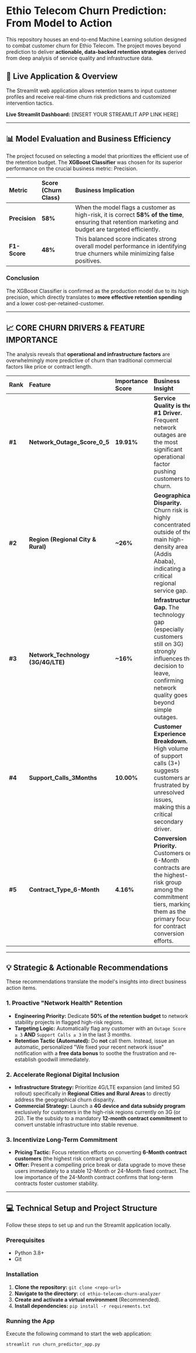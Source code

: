 # Ethio Telecom Churn Prediction: From Model to Action

This repository houses an end-to-end Machine Learning solution designed to combat customer churn for Ethio Telecom. The project moves beyond prediction to deliver **actionable, data-backed retention strategies** derived from deep analysis of service quality and infrastructure data.

## 🔗 Live Application & Overview

The Streamlit web application allows retention teams to input customer profiles and receive real-time churn risk predictions and customized intervention tactics.

**Live Streamlit Dashboard:** [INSERT YOUR STREAMLIT APP LINK HERE]

---

## 📊 Model Evaluation and Business Efficiency

The project focused on selecting a model that prioritizes the efficient use of the retention budget. The **XGBoost Classifier** was chosen for its superior performance on the crucial business metric: Precision.

| Metric | Score (Churn Class) | Business Implication |
| :--- | :--- | :--- |
| **Precision** | **58%** | When the model flags a customer as high-risk, it is correct **58% of the time**, ensuring that retention marketing and budget are targeted efficiently. |
| **F1-Score** | **48%** | This balanced score indicates strong overall model performance in identifying true churners while minimizing false positives. |

### Conclusion
The XGBoost Classifier is confirmed as the production model due to its high precision, which directly translates to **more effective retention spending** and a lower cost-per-retained-customer.

---

## 📈 CORE CHURN DRIVERS & FEATURE IMPORTANCE

The analysis reveals that **operational and infrastructure factors** are overwhelmingly more predictive of churn than traditional commercial factors like price or contract length.

| Rank | Feature | Importance Score | Business Insight |
| :--- | :--- | :--- | :--- |
| **#1** | **Network\_Outage\_Score\_0\_5** | **19.91%** | **Service Quality is the #1 Driver.** Frequent network outages are the most significant operational factor pushing customers to churn. |
| **#2** | **Region (Regional City & Rural)** | **~26%** | **Geographical Disparity.** Churn risk is highly concentrated outside of the main high-density area (Addis Ababa), indicating a critical regional service gap. |
| **#3** | **Network\_Technology (3G/4G/LTE)** | **~16%** | **Infrastructure Gap.** The technology gap (especially customers still on 3G) strongly influences the decision to leave, confirming network quality goes beyond simple outages. |
| **#4** | **Support\_Calls\_3Months** | **10.00%** | **Customer Experience Breakdown.** High volume of support calls (3+) suggests customers are frustrated by unresolved issues, making this a critical secondary driver. |
| **#5** | **Contract\_Type\_6-Month** | **4.16%** | **Conversion Priority.** Customers on 6-Month contracts are the highest-risk group among the commitment tiers, marking them as the primary focus for contract conversion efforts. |

---

## 💡 Strategic & Actionable Recommendations

These recommendations translate the model's insights into direct business action items.

### 1. Proactive "Network Health" Retention

* **Engineering Priority:** Dedicate **50% of the retention budget** to network stability projects in flagged high-risk regions.
* **Targeting Logic:** Automatically flag any customer with an `Outage Score ≥ 3` **AND** `Support Calls ≥ 3` in the last 3 months.
* **Retention Tactic (Automated):** Do **not** call them. Instead, issue an automatic, personalized "We fixed your recent network issue" notification with a **free data bonus** to soothe the frustration and re-establish goodwill immediately.

### 2. Accelerate Regional Digital Inclusion

* **Infrastructure Strategy:** Prioritize 4G/LTE expansion (and limited 5G rollout) specifically in **Regional Cities and Rural Areas** to directly address the geographical churn disparity.
* **Commercial Strategy:** Launch a **4G device and data subsidy program** exclusively for customers in the high-risk regions currently on 3G (or 2G). Tie the subsidy to a mandatory **12-month contract commitment** to convert unstable infrastructure into stable revenue.

### 3. Incentivize Long-Term Commitment

* **Pricing Tactic:** Focus retention efforts on converting **6-Month contract customers** (the highest risk contract group).
* **Offer:** Present a compelling price break or data upgrade to move these users immediately to a stable 12-Month or 24-Month fixed contract. The low importance of the 24-Month contract confirms that long-term contracts foster customer stability.

---

## 💻 Technical Setup and Project Structure

Follow these steps to set up and run the Streamlit application locally.

### Prerequisites
* Python 3.8+
* Git

### Installation
1.  **Clone the repository:** `git clone <repo-url>`
2.  **Navigate to the directory:** `cd ethio-telecom-churn-analyzer`
3.  **Create and activate a virtual environment** (Recommended).
4.  **Install dependencies:** `pip install -r requirements.txt`

### Running the App
Execute the following command to start the web application:
```bash
streamlit run churn_predictor_app.py

